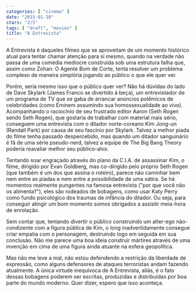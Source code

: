 ```yaml
---
categories: [ "cinema" ]
date: "2015-01-18"
stars: "2/5"
tags: [ "draft", "movies" ]
title: "A Entrevista"
---
```

A Entrevista é daqueles filmes que se aproveitam de um momento histórico
atual para tentar chamar atenção para si mesmo, quando na verdade não
passa de uma comédia medíocre construída sob uma estrutura falha que,
assim como Zohan: O Agente Bom de Corte, tenta resolver um problema
complexo de maneira simplória jogando ao público o que ele quer ver.

Porém, seria mesmo isso que o público quer ver? Não há dúvidas
do lado de Dave Skylark (James Franco se divertido à beça), um
entrevistador de um programa de TV que se gaba de arrancar anúncios
polêmicos de celebridades (como Eminem assumindo sua homossexualidade
ao vivo). Acompanhando o raciocínio de seu frustrado editor Aaron
(Seth Rogen sendo Seth Rogen), que gostaria de trabalhar com material
mais sério, conseguem uma entrevista com o ditador norte-coreano Kim
Jong-un (Randall Park) por causa de seu fascínio por Skylark. Talvez a
melhor piada do filme tenha passado despercebido, mas quando um ditador
sanguinário é fã de uma série pseudo-nerd, talvez a equipe de The
Big Bang Theory poderia reavaliar melhor seu público-alvo.

Tentando soar engraçado através do plano da C.I.A. de assassinar Kim,
o filme, dirigido por Evan Goldberg, mas co-dirigido pelo próprio Seth
Rogen (que também é um dos que assina o roteiro), parece não caminhar
bem nem entre as piadas e nem entre a possibilidade de uma sátira. Se
há momentos realmente pungentes na famosa entrevista ("por que você
não os alimenta?"), eles são rodeados de bobagens, como usar Katy
Perry como fundo psicológico dos traumas de infância do ditador. Ou
seja, para conseguir atingir um bom momento somos obrigados a assistir
meia-hora de enrolação.

Sem contar que, tentando divertir o público construindo um alter-ego
não-condizente com a figura pública de Kim, o long inadvertidamente
consegue criar empatia com o personagem, destruindo logo em seguida
em sua conclusão. Não me parece uma boa ideia construir mártires
através de uma invenção em cima de uma figura ainda atuante na esfera
geopolítica.

Mas não me leve a mal, não estou defendendo a restrição da liberdade
de expressão, como alguns defensores de ataques terroristas andam fazendo
atualmente. A única virtude inequívoca de A Entrevista, aliás, é o
fato dessas bobagens poderem ser escritas, produzidas e distribuídas
por boa parte do mundo moderno. Quer dizer, espero que isso aconteça.
